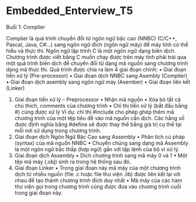 # Embedded_Enterview_T5
Buổi 1: Complier

Complier là quá trình chuyển đổi từ ngôn ngữ bậc cao (NNBC) (C/C++, Pascal, Java, C#…) sang ngôn ngữ đích (ngôn ngữ máy) để máy tính có thể hiểu và thực thi. Ngôn ngữ lập trình C là một ngôn ngữ dạng biên dịch. Chương trình được viết bằng C muốn chạy được trên máy tính phải trải qua một quá trình biên dịch để chuyển đổi từ dạng mã nguồn sang chương trình dạng mã thực thi. Quá trình được chia ra làm 4 giai đoạn chính:
•	Giai đoạn tiền xử lý (Pre-processor)
•	Giai đoạn dịch NNBC sang Asembly (Compiler)
•	Giai đoạn dịch asembly sang ngôn ngữ máy (Asember)
•	Giai đoạn liên kết (Linker)

1. Giai đoạn tiền xử lý – Preprocessor
•	Nhận mã nguồn
•	Xóa bỏ tất cả chú thích, comments của chương trình
•	Chỉ thị tiền xử lý (bắt đầu bằng #) cũng được xử lý
Ví dụ: chỉ thị #include cho phép ghép thêm mã chương trình của một tệp tiêu để vào mã nguồn cần dịch. Các hằng số được định nghĩa bằng #define sẽ được thay thế bằng giá trị cụ thể tại mỗi nơi sử dụng trong chương trình.
2. Giai đoạn dịch Ngôn Ngữ Bậc Cao sang Assembly
•	Phân tích cú pháp (syntax) của mã nguồn NNBC
•	Chuyển chúng sang dạng mã Assembly là một ngôn ngữ bậc thấp (hợp ngữ) gần với tập lệnh của bộ vi xử lý.
3. Giai đoạn dịch Assembly
•	Dich chương trình sang mã máy 0 và 1
•	Một tệp mã máy (.obj) sinh ra trong hệ thống sau đó.
4. Giai đoạn Linker
•	Trong giai đoạn này mã máy của một chương trình dịch từ nhiều nguồn (file .c hoặc file thư viện .lib) được liên kết lại với nhau để tạo thành chương trình đích duy nhất
•	Mã máy của các hàm thư viện gọi trong chương trình cũng được đưa vào chương trình cuối trong giai đoạn này.


